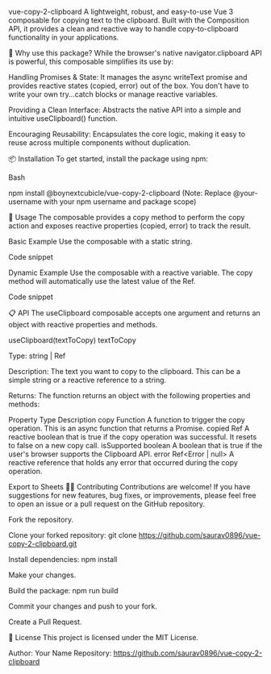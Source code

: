 vue-copy-2-clipboard
A lightweight, robust, and easy-to-use Vue 3 composable for copying text to the clipboard. Built with the Composition API, it provides a clean and reactive way to handle copy-to-clipboard functionality in your applications.

🤔 Why use this package?
While the browser's native navigator.clipboard API is powerful, this composable simplifies its use by:

Handling Promises & State: It manages the async writeText promise and provides reactive states (copied, error) out of the box. You don't have to write your own try...catch blocks or manage reactive variables.

Providing a Clean Interface: Abstracts the native API into a simple and intuitive useClipboard() function.

Encouraging Reusability: Encapsulates the core logic, making it easy to reuse across multiple components without duplication.

📦 Installation
To get started, install the package using npm:

Bash

npm install @boynextcubicle/vue-copy-2-clipboard
(Note: Replace @your-username with your npm username and package scope)

🚀 Usage
The composable provides a copy method to perform the copy action and exposes reactive properties (copied, error) to track the result.

Basic Example
Use the composable with a static string.

Code snippet

<template>
  <button @click="copy">
    {{ copied ? 'Copied!' : 'Copy Text' }}
  </button>
</template>

<script setup>
import { useClipboard } from '@your-username/vue-copy-2-clipboard';

const { copy, copied } = useClipboard('Hello, Vue.js!');
</script>
Dynamic Example
Use the composable with a reactive variable. The copy method will automatically use the latest value of the Ref.

Code snippet

<template>
  <div>
    <input type="text" v-model="textToCopy" />
    <button @click="copy">
      {{ copied ? 'Copied!' : 'Copy Input' }}
    </button>
    <p v-if="error" class="error-message">Error: {{ error.message }}</p>
  </div>
</template>

<script setup>
import { ref } from 'vue';
import { useClipboard } from '@your-username/vue-copy-2-clipboard';

const textToCopy = ref('Initial Text');
const { copy, copied, error } = useClipboard(textToCopy);
</script>

<style scoped>
.error-message {
  color: red;
  margin-top: 10px;
}
</style>
📋 API
The useClipboard composable accepts one argument and returns an object with reactive properties and methods.

useClipboard(textToCopy)
textToCopy

Type: string | Ref<string>

Description: The text you want to copy to the clipboard. This can be a simple string or a reactive reference to a string.

Returns:
The function returns an object with the following properties and methods:

Property	Type	Description
copy	Function	A function to trigger the copy operation. This is an async function that returns a Promise.
copied	Ref<boolean>	A reactive boolean that is true if the copy operation was successful. It resets to false on a new copy call.
isSupported	boolean	A boolean that is true if the user's browser supports the Clipboard API.
error	Ref<Error | null>	A reactive reference that holds any error that occurred during the copy operation.

Export to Sheets
🧑‍💻 Contributing
Contributions are welcome! If you have suggestions for new features, bug fixes, or improvements, please feel free to open an issue or a pull request on the GitHub repository.

Fork the repository.

Clone your forked repository: git clone https://github.com/saurav0896/vue-copy-2-clipboard.git

Install dependencies: npm install

Make your changes.

Build the package: npm run build

Commit your changes and push to your fork.

Create a Pull Request.

📝 License
This project is licensed under the MIT License.

Author: Your Name
Repository: https://github.com/saurav0896/vue-copy-2-clipboard
